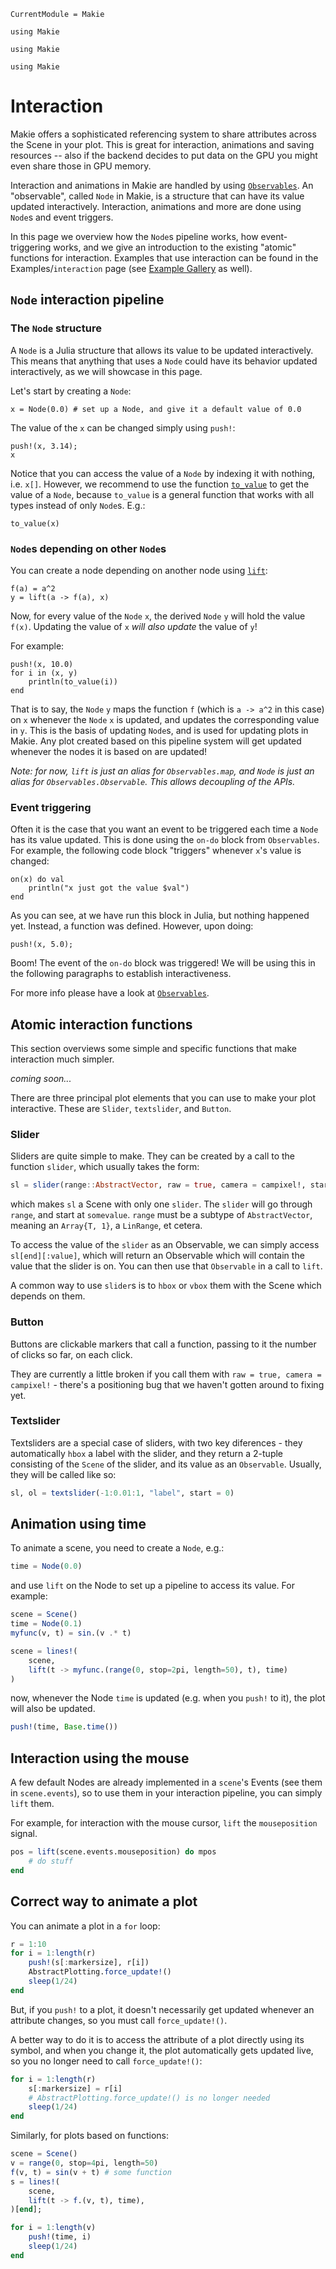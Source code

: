```@meta
CurrentModule = Makie
```

```@setup animation_tutorial
using Makie
```

```@setup time_animation
using Makie
```

```@setup mouse_animation
using Makie
```

# Interaction
Makie offers a sophisticated referencing system to share attributes across the Scene
in your plot. This is great for interaction, animations and saving resources -- also if the backend
decides to put data on the GPU you might even share those in GPU memory.

Interaction and animations in Makie are handled by using [`Observables`](https://juliagizmos.github.io/Observables.jl/stable/). An "observable", called `Node` in Makie, is a structure that can have its value updated interactively.
Interaction, animations and more are done using `Node`s and event triggers.

In this page we overview how the `Node`s pipeline works, how event-triggering works, and we give an introduction to the existing "atomic" functions for interaction.
Examples that use interaction can be found in the Examples/`interaction` page (see [Example Gallery](https://simondanisch.github.io/ReferenceImages/gallery/index.html) as well).

## `Node` interaction pipeline
### The `Node` structure
A `Node` is a Julia structure that allows its value to be updated interactively. This means that anything that uses a `Node` could have its behavior updated interactively, as we will showcase in this page.

Let's start by creating a `Node`:
```@example animation_tutorial
x = Node(0.0) # set up a Node, and give it a default value of 0.0
```

The value of the `x` can be changed simply using `push!`:
```@example animation_tutorial
push!(x, 3.14);
x
```

Notice that you can access the value of a `Node` by indexing it with nothing, i.e. `x[]`. However, we recommend to use the function [`to_value`](@ref) to get the value of a `Node`, because `to_value` is a general function that works with all types instead of only `Node`s. E.g.:
```@example animation_tutorial
to_value(x)
```

### `Node`s depending on other `Node`s

You can create a node depending on another node using [`lift`](@ref):

```@example animation_tutorial
f(a) = a^2
y = lift(a -> f(a), x)
```

Now, for every value of the `Node` `x`, the derived `Node` `y` will hold the value `f(x)`. Updating the value of `x` _will also update_ the value of `y`!

For example:
```@example animation_tutorial
push!(x, 10.0)
for i in (x, y)
    println(to_value(i))
end
```

That is to say, the `Node` `y` maps the function `f` (which is `a -> a^2` in this case) on `x` whenever the `Node` `x` is updated, and updates the corresponding value in `y`.
This is the basis of updating `Node`s, and is used for updating plots in Makie.
Any plot created based on this pipeline system will get updated whenever the nodes it is based on are updated!

*Note: for now, `lift` is just an alias for `Observables.map`,
and `Node` is just an alias for `Observables.Observable`. This allows decoupling of the APIs.*

### Event triggering
Often it is the case that you want an event to be triggered each time a `Node` has its value updated.
This is done using the `on-do` block from `Observables`.
For example, the following code block "triggers" whenever `x`'s value is changed:
```@example animation_tutorial
on(x) do val
    println("x just got the value $val")
end
```
As you can see, at we have run this block in Julia, but nothing happened yet.
Instead, a function was defined. However, upon doing:
```@example animation_tutorial
push!(x, 5.0);
```
Boom! The event of the `on-do` block was triggered!
We will be using this in the following paragraphs to establish interactiveness.

For more info please have a look at [`Observables`](https://juliagizmos.github.io/Observables.jl/stable/).

## Atomic interaction functions
This section overviews some simple and specific functions that make interaction much simpler.

_coming soon..._

There are three principal plot elements that you can use to make your plot interactive.  These are `Slider`, `textslider`, and `Button`.

### Slider

Sliders are quite simple to make.  They can be created by a call to the function `slider`, which usually takes the form:

```julia
sl = slider(range::AbstractVector, raw = true, camera = campixel!, start = somevalue)
```

which makes `sl` a Scene with only one `slider`.  The `slider` will go through `range`, and start at `somevalue`.  `range` must be a subtype of `AbstractVector`, meaning an `Array{T, 1}`, a `LinRange`, et cetera.

To access the value of the `slider` as an Observable, we can simply access `sl[end][:value]`, which will return an Observable which will contain the value that the slider is on.  You can then use that `Observable` in a call to `lift`.

A common way to use `slider`s is to `hbox` or `vbox` them with the Scene which depends on them.

### Button

Buttons are clickable markers that call a function, passing to it the number of clicks so far, on each click.

They are currently a little broken if you call them with `raw = true, camera = campixel!` - there's a positioning bug that we haven't gotten around to fixing yet.

### Textslider

Textsliders are a special case of sliders, with two key diferences - they automatically `hbox` a label with the slider, and they return a 2-tuple consisting of the `Scene` of the slider, and its value as an `Observable`.  Usually, they will be called like so:

```julia
sl, ol = textslider(-1:0.01:1, "label", start = 0)
```


## Animation using time
To animate a scene, you need to create a `Node`, e.g.:

```julia
time = Node(0.0)
```

and use `lift` on the Node to set up a pipeline to access its value. For example:

```julia
scene = Scene()
time = Node(0.1)
myfunc(v, t) = sin.(v .* t)

scene = lines!(
    scene,
    lift(t -> myfunc.(range(0, stop=2pi, length=50), t), time)
)
```

now, whenever the Node `time` is updated (e.g. when you `push!` to it), the plot will also be updated.

```julia
push!(time, Base.time())
```


## Interaction using the mouse
A few default Nodes are already implemented in a `scene`'s Events (see them in `scene.events`), so to use them in your interaction pipeline, you can simply `lift` them.

For example, for interaction with the mouse cursor, `lift` the `mouseposition` signal.

```julia
pos = lift(scene.events.mouseposition) do mpos
    # do stuff
end
```


## Correct way to animate a plot
You can animate a plot in a `for` loop:

```julia
r = 1:10
for i = 1:length(r)
    push!(s[:markersize], r[i])
    AbstractPlotting.force_update!()
    sleep(1/24)
end
```

But, if you `push!` to a plot, it doesn't necessarily get updated whenever an attribute changes, so you must call `force_update!()`.

A better way to do it is to access the attribute of a plot directly using its symbol, and when you change it, the plot automatically gets updated live, so you no longer need to call `force_update!()`:

```julia
for i = 1:length(r)
    s[:markersize] = r[i]
    # AbstractPlotting.force_update!() is no longer needed
    sleep(1/24)
end
```

Similarly, for plots based on functions:

```julia
scene = Scene()
v = range(0, stop=4pi, length=50)
f(v, t) = sin(v + t) # some function
s = lines!(
    scene,
    lift(t -> f.(v, t), time),
)[end];

for i = 1:length(v)
    push!(time, i)
    sleep(1/24)
end
```
